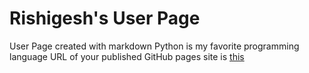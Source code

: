 # Rishigesh's User Page
User Page created with markdown
Python is my favorite programming language
URL of your published GitHub pages site is [this](https://rjayanan.github.io/User_Page/)